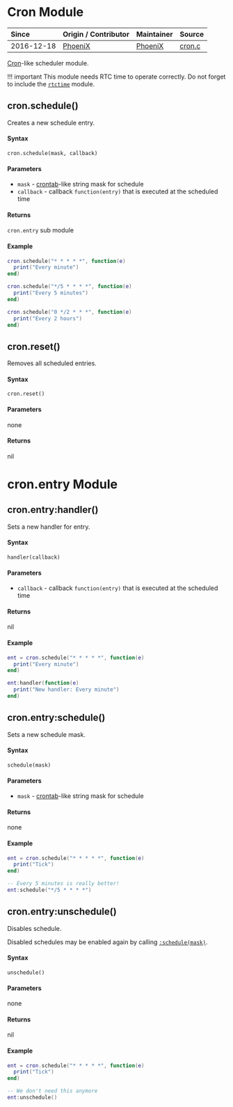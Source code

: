 # Cron Module
| Since  | Origin / Contributor  | Maintainer  | Source  |
| :----- | :-------------------- | :---------- | :------ |
| 2016-12-18 | [PhoeniX](https://github.com/djphoenix) | [PhoeniX](https://github.com/djphoenix) | [cron.c](../../../app/modules/cron.c)|

[Cron](https://en.wikipedia.org/wiki/Cron)-like scheduler module.

!!! important
    This module needs RTC time to operate correctly. Do not forget to include the [`rtctime`](rtctime.md) module.

## cron.schedule()

Creates a new schedule entry.

#### Syntax
`cron.schedule(mask, callback)`

#### Parameters
- `mask` - [crontab](https://en.wikipedia.org/wiki/Cron#Overview)-like string mask for schedule
- `callback` - callback `function(entry)` that is executed at the scheduled time

#### Returns
`cron.entry` sub module

#### Example

```lua
cron.schedule("* * * * *", function(e)
  print("Every minute")
end)

cron.schedule("*/5 * * * *", function(e)
  print("Every 5 minutes")
end)

cron.schedule("0 */2 * * *", function(e)
  print("Every 2 hours")
end)
```

## cron.reset()

Removes all scheduled entries.

#### Syntax
`cron.reset()`

#### Parameters
none

#### Returns
nil

# cron.entry Module

## cron.entry:handler()

Sets a new handler for entry.

#### Syntax
`handler(callback)`

#### Parameters
- `callback` - callback `function(entry)` that is executed at the scheduled time

#### Returns
nil

#### Example

```lua
ent = cron.schedule("* * * * *", function(e)
  print("Every minute")
end)

ent:handler(function(e)
  print("New handler: Every minute")
end)
```

## cron.entry:schedule()

Sets a new schedule mask.

#### Syntax
`schedule(mask)`

#### Parameters
- `mask` - [crontab](https://en.wikipedia.org/wiki/Cron#Overview)-like string mask for schedule

#### Returns
none

#### Example

```lua
ent = cron.schedule("* * * * *", function(e)
  print("Tick")
end)

-- Every 5 minutes is really better!
ent:schedule("*/5 * * * *")
```

## cron.entry:unschedule()

Disables schedule.

Disabled schedules may be enabled again by calling [`:schedule(mask)`](cron.md#cronentryschedule).

#### Syntax
`unschedule()`

#### Parameters
none

#### Returns
nil

#### Example

```lua
ent = cron.schedule("* * * * *", function(e)
  print("Tick")
end)

-- We don't need this anymore
ent:unschedule()
```
